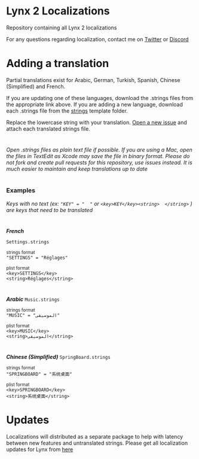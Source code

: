 # Lynx 2 Localizations
Repository containing all Lynx 2 localizations

For any questions regarding localization, contact me on [Twitter](https://twitter.com/mtac8) or [Discord](https://discordapp.com/users/451747491549806593)

# Adding a translation

Partial translations exist for Arabic, German, Turkish, Spanish, Chinese (Simplified) and French.

If you are updating one of these languages, download the .strings files from the appropriate link above. If you are adding a new language, download each .strings file from the [strings](/strings) template folder. 

Replace the lowercase string with your translation. [Open a new issue](https://github.com/MTACS/LynxLocalizations/issues/new?assignees=MTACS&labels=&projects=&template=language-addition.md&title=%5BTRANSLATION%5D) and attach each translated strings file.


#
_Open .strings files as plain text file if possible. If you are using a Mac, open the files in TextEdit as Xcode may save the file in binary format. Please do not fork and create pull requests for this repository, use issues instead. It is much easier to maintain and keep translations up to date_
#

### Examples

_Keys with no text (ex: ```"KEY" = "  "``` or ```<key>KEY</key><string>  </string>``` ) are keys that need to be translated_

#
***French***

```Settings.strings```

<sub>strings format</sub>   
```"SETTINGS" = "Réglages"```   

<sub>plist format</sub>   
```<key>SETTINGS</key>```   
```<string>Réglages</string>```

#
***Arabic***
```Music.strings```

<sub>strings format</sub>   
```"MUSIC" = "الموسيقى"```

<sub>plist format</sub>   
```<key>MUSIC</key>```   
```<string>الموسيقى</string>```

#
***Chinese (Simplified)***
```SpringBoard.strings```

<sub>strings format</sub>   
```"SPRINGBOARD" = "系统桌面"```

<sub>plist format</sub>   
```<key>SPRINGBOARD</key>```   
```<string>系统桌面</string>```

# Updates

Localizations will distributed as a separate package to help with latency between new features and untranslated strings. Please get all localization updates for Lynx from [here](https://mtac.app/repo)

